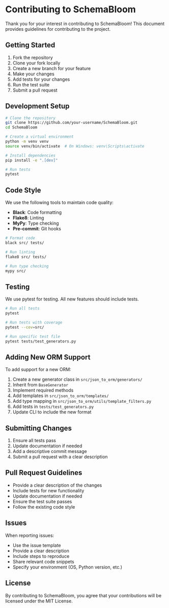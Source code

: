 # Contributing to SchemaBloom

Thank you for your interest in contributing to SchemaBloom! This document provides guidelines for contributing to the project.

## Getting Started

1. Fork the repository
2. Clone your fork locally
3. Create a new branch for your feature
4. Make your changes
5. Add tests for your changes
6. Run the test suite
7. Submit a pull request

## Development Setup

```bash
# Clone the repository
git clone https://github.com/your-username/SchemaBloom.git
cd SchemaBloom

# Create a virtual environment
python -m venv venv
source venv/bin/activate  # On Windows: venv\Scripts\activate

# Install dependencies
pip install -e ".[dev]"

# Run tests
pytest
```

## Code Style

We use the following tools to maintain code quality:

- **Black**: Code formatting
- **Flake8**: Linting
- **MyPy**: Type checking
- **Pre-commit**: Git hooks

```bash
# Format code
black src/ tests/

# Run linting
flake8 src/ tests/

# Run type checking
mypy src/
```

## Testing

We use pytest for testing. All new features should include tests.

```bash
# Run all tests
pytest

# Run tests with coverage
pytest --cov=src/

# Run specific test file
pytest tests/test_generators.py
```

## Adding New ORM Support

To add support for a new ORM:

1. Create a new generator class in `src/json_to_orm/generators/`
2. Inherit from `BaseGenerator`
3. Implement required methods
4. Add templates in `src/json_to_orm/templates/`
5. Add type mapping in `src/json_to_orm/utils/template_filters.py`
6. Add tests in `tests/test_generators.py`
7. Update CLI to include the new format

## Submitting Changes

1. Ensure all tests pass
2. Update documentation if needed
3. Add a descriptive commit message
4. Submit a pull request with a clear description

## Pull Request Guidelines

- Provide a clear description of the changes
- Include tests for new functionality
- Update documentation if needed
- Ensure the test suite passes
- Follow the existing code style

## Issues

When reporting issues:

- Use the issue template
- Provide a clear description
- Include steps to reproduce
- Share relevant code snippets
- Specify your environment (OS, Python version, etc.)

## License

By contributing to SchemaBloom, you agree that your contributions will be licensed under the MIT License. 